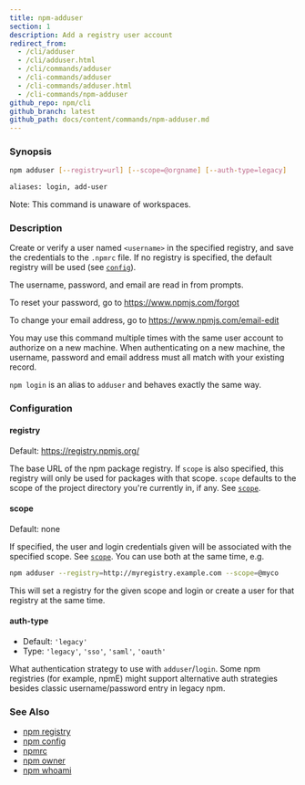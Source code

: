 ```yaml
---
title: npm-adduser
section: 1
description: Add a registry user account
redirect_from:
  - /cli/adduser
  - /cli/adduser.html
  - /cli/commands/adduser
  - /cli-commands/adduser
  - /cli-commands/adduser.html
  - /cli-commands/npm-adduser
github_repo: npm/cli
github_branch: latest
github_path: docs/content/commands/npm-adduser.md
---
```


### Synopsis

```bash
npm adduser [--registry=url] [--scope=@orgname] [--auth-type=legacy]

aliases: login, add-user
```

Note: This command is unaware of workspaces.

### Description

Create or verify a user named `<username>` in the specified registry, and
save the credentials to the `.npmrc` file. If no registry is specified,
the default registry will be used (see [`config`](/cli/v7/using-npm/config)).

The username, password, and email are read in from prompts.

To reset your password, go to <https://www.npmjs.com/forgot>

To change your email address, go to <https://www.npmjs.com/email-edit>

You may use this command multiple times with the same user account to
authorize on a new machine.  When authenticating on a new machine,
the username, password and email address must all match with
your existing record.

`npm login` is an alias to `adduser` and behaves exactly the same way.

### Configuration

#### registry

Default: https://registry.npmjs.org/

The base URL of the npm package registry. If `scope` is also specified,
this registry will only be used for packages with that scope. `scope` defaults
to the scope of the project directory you're currently in, if any. See [`scope`](/cli/v7/using-npm/scope).

#### scope

Default: none

If specified, the user and login credentials given will be associated
with the specified scope. See [`scope`](/cli/v7/using-npm/scope). You can use both at the same time,
e.g.

```bash
npm adduser --registry=http://myregistry.example.com --scope=@myco
```

This will set a registry for the given scope and login or create a user for
that registry at the same time.

#### auth-type

* Default: `'legacy'`
* Type: `'legacy'`, `'sso'`, `'saml'`, `'oauth'`

What authentication strategy to use with `adduser`/`login`. Some npm registries
(for example, npmE) might support alternative auth strategies besides classic
username/password entry in legacy npm.

### See Also

* [npm registry](/cli/v7/using-npm/registry)
* [npm config](/cli/v7/commands/npm-config)
* [npmrc](/cli/v7/configuring-npm/npmrc)
* [npm owner](/cli/v7/commands/npm-owner)
* [npm whoami](/cli/v7/commands/npm-whoami)
